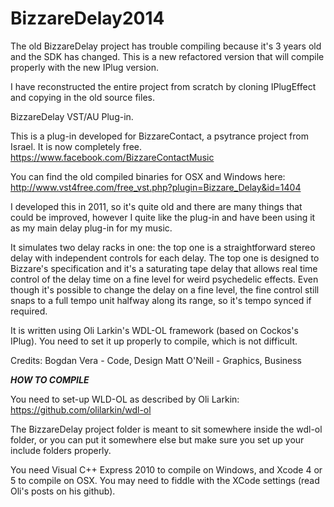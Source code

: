 BizzareDelay2014
================

The old BizzareDelay project has trouble compiling because it's 3 years old and the SDK has changed. This is a new refactored version 
that will compile properly with the new IPlug version. 

I have reconstructed the entire project from scratch by cloning IPlugEffect and copying in the old source files. 

BizzareDelay VST/AU Plug-in.

This is a plug-in developed for BizzareContact, a psytrance project from Israel. It is now completely free. 
https://www.facebook.com/BizzareContactMusic

You can find the old compiled binaries for OSX and Windows here:
http://www.vst4free.com/free_vst.php?plugin=Bizzare_Delay&id=1404

I developed this in 2011, so it's quite old and there are many things that could be improved, however I quite like the plug-in
and have been using it as my main delay plug-in for my music. 

It simulates two delay racks in one: the top one is a straightforward stereo delay with independent controls for each delay. The top one
is designed to Bizzare's specification and it's a saturating tape delay that allows real time control of the delay time on a fine level
for weird psychedelic effects. Even though it's possible to change the delay on a fine level, the fine control still snaps to a full
tempo unit halfway along its range, so it's tempo synced if required.

It is written using Oli Larkin's WDL-OL framework (based on Cockos's IPlug). You need to set it up properly to compile, which is not difficult.

Credits: 
Bogdan Vera - Code, Design
Matt O'Neill - Graphics, Business

***HOW TO COMPILE***

You need to set-up WLD-OL as described by Oli Larkin:
https://github.com/olilarkin/wdl-ol

The BizzareDelay project folder is meant to sit somewhere inside the wdl-ol folder, or you can put it somewhere else but make sure you set up your include folders properly. 

You need Visual C++ Express 2010 to compile on Windows, and Xcode 4 or 5 to compile on OSX. You may need to fiddle with the XCode settings (read Oli's posts on his github).
